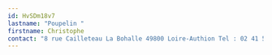```yaml
---
id: HvSDm18v7
lastname: "Poupelin "
firstname: Christophe
contact: "8 rue Cailleteau La Bohalle 49800 Loire-Authion Tel : 02 41 54 35 52"
---
```

